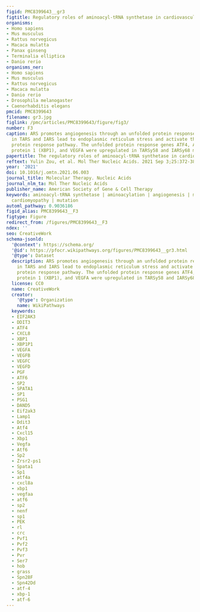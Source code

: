 ```yaml
---
figid: PMC8399643__gr3
figtitle: Regulatory roles of aminoacyl-tRNA synthetase in cardiovascular disease
organisms:
- Homo sapiens
- Mus musculus
- Rattus norvegicus
- Macaca mulatta
- Panax ginseng
- Terminalia elliptica
- Danio rerio
organisms_ner:
- Homo sapiens
- Mus musculus
- Rattus norvegicus
- Macaca mulatta
- Danio rerio
- Drosophila melanogaster
- Caenorhabditis elegans
pmcid: PMC8399643
filename: gr3.jpg
figlink: /pmc/articles/PMC8399643/figure/fig3/
number: F3
caption: ARS promotes angiogenesis through an unfolded protein response pathwayDefects
  in TARS and IARS lead to endoplasmic reticulum stress and activate the unfolded
  protein response pathway. The unfolded protein response genes ATF4, ATF6, X-box
  protein 1 (XBP1), and VEGFA were upregulated in TARSy58 and IARSy68 mutants.
papertitle: The regulatory roles of aminoacyl-tRNA synthetase in cardiovascular disease.
reftext: Yulin Zou, et al. Mol Ther Nucleic Acids. 2021 Sep 3;25:372-387.
year: '2021'
doi: 10.1016/j.omtn.2021.06.003
journal_title: Molecular Therapy. Nucleic Acids
journal_nlm_ta: Mol Ther Nucleic Acids
publisher_name: American Society of Gene & Cell Therapy
keywords: aminoacyl-tRNA synthetase | aminoacylation | angiogenesis | mitochondrial
  cardiomyopathy | mutation
automl_pathway: 0.9036186
figid_alias: PMC8399643__F3
figtype: Figure
redirect_from: /figures/PMC8399643__F3
ndex: ''
seo: CreativeWork
schema-jsonld:
  '@context': https://schema.org/
  '@id': https://pfocr.wikipathways.org/figures/PMC8399643__gr3.html
  '@type': Dataset
  description: ARS promotes angiogenesis through an unfolded protein response pathwayDefects
    in TARS and IARS lead to endoplasmic reticulum stress and activate the unfolded
    protein response pathway. The unfolded protein response genes ATF4, ATF6, X-box
    protein 1 (XBP1), and VEGFA were upregulated in TARSy58 and IARSy68 mutants.
  license: CC0
  name: CreativeWork
  creator:
    '@type': Organization
    name: WikiPathways
  keywords:
  - EIF2AK3
  - DDIT3
  - ATF4
  - CXCL8
  - XBP1
  - XBP1P1
  - VEGFA
  - VEGFB
  - VEGFC
  - VEGFD
  - PGF
  - ATF6
  - SP2
  - SPATA1
  - SP1
  - PSG1
  - DAND5
  - Eif2ak3
  - Lamp1
  - Ddit3
  - Atf4
  - Cxcl15
  - Xbp1
  - Vegfa
  - Atf6
  - Sp2
  - Zrsr2-ps1
  - Spata1
  - Sp1
  - atf4a
  - cxcl8a
  - xbp1
  - vegfaa
  - atf6
  - sp2
  - nenf
  - sp1
  - PEK
  - rl
  - crc
  - Pvf1
  - Pvf2
  - Pvf3
  - Pvr
  - Ser7
  - hob
  - grass
  - Spn28F
  - Spn42Dd
  - atf-4
  - xbp-1
  - atf-6
---
```

